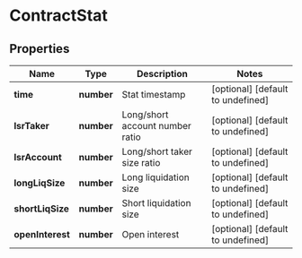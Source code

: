 # ContractStat

## Properties

Name | Type | Description | Notes
------------ | ------------- | ------------- | -------------
**time** | **number** | Stat timestamp | [optional] [default to undefined]
**lsrTaker** | **number** | Long/short account number ratio | [optional] [default to undefined]
**lsrAccount** | **number** | Long/short taker size ratio | [optional] [default to undefined]
**longLiqSize** | **number** | Long liquidation size | [optional] [default to undefined]
**shortLiqSize** | **number** | Short liquidation size | [optional] [default to undefined]
**openInterest** | **number** | Open interest | [optional] [default to undefined]

